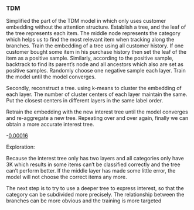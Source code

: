 ### TDM

Simplified the part of the TDM model in which only uses customer embedding without the attention structure. Establish a tree, and the leaf of the tree represents each item. The middle node represents the category which helps us to find the most relevant item when tracking along the branches. Train the embedding of a tree using all customer history. If one customer bought some item in his purchase history then set the leaf of the item as a positive sample. Similarly, according to the positive sample, backtrack to find its parent’s node and all ancestors which also are set as positive samples. Randomly choose one negative sample each layer. Train the model until the model converges. 

Secondly, reconstruct a tree. using k-means to cluster the embedding of each layer. The number of cluster centers of each layer maintain the same. Put the closest centers in different layers in the same label order.

Retrain the embedding with the new interest tree until the model converges and re-aggregate a new tree. Repeating over and over again, finally we can obtain a more accurate interest tree.


-[0.00016](https://www.kaggle.com/code/tao58lee/h-m-pure-pytorch-baseline-2-layer-tdm?scriptVersionId=103956826)


Exploration:

Because the interest tree only has two layers and all categories only have 3K which results in some items can’t be classified correctly and the tree can’t perform better. If the middle layer has made some little error, the model will not choose the correct items any more. 

The next step is to try to use a deeper tree to express interest, so that the category can be subdivided more precisely. The relationship between the branches can be more obvious and the training is more targeted


